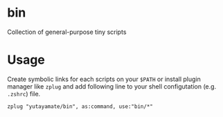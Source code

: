 bin
===

Collection of general-purpose tiny scripts

# Usage

Create symbolic links for each scripts on your `$PATH` or install plugin manager like `zplug` and add following line to your shell configutation (e.g. `.zshrc`) file.

```
zplug "yutayamate/bin", as:command, use:"bin/*"
```

